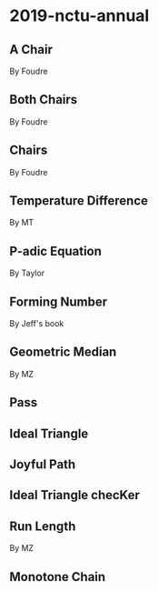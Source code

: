 # 2019-nctu-annual

## A Chair
By Foudre
## Both Chairs
By Foudre
## Chairs
By Foudre
## Temperature Difference
By MT
## P-adic Equation
By Taylor
## Forming Number
By Jeff's book
## Geometric Median 
By MZ
## Pass

## Ideal Triangle
## Joyful Path
## Ideal Triangle checKer
## Run Length
By MZ
## Monotone Chain

